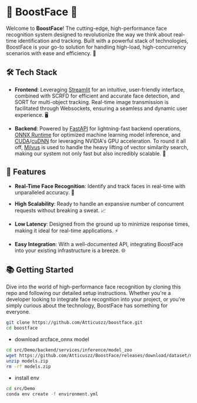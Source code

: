 # 🚀 BoostFace 🚀

Welcome to **BoostFace**! The cutting-edge, high-performance face recognition system designed to revolutionize the way we think about real-time identification and tracking. Built with a powerful stack of technologies, BoostFace is your go-to solution for handling high-load, high-concurrency scenarios with ease and efficiency. 🌟

## 🛠 Tech Stack

- **Frontend**: Leveraging [Streamlit](https://streamlit.io/) for an intuitive, user-friendly interface, combined with SCRFD for efficient and accurate face detection, and SORT for multi-object tracking. Real-time image transmission is facilitated through Websockets, ensuring a seamless and dynamic user experience. 🖥️

- **Backend**: Powered by [FastAPI](https://fastapi.tiangolo.com/) for lightning-fast backend operations, [ONNX Runtime](https://onnx.ai/onnx-runtime) for optimized machine learning model inference, and [CUDA](https://developer.nvidia.com/cuda-zone)/[cuDNN](https://developer.nvidia.com/cudnn) for leveraging NVIDIA's GPU acceleration. To round it all off, [Milvus](https://milvus.io/) is used to handle the heavy lifting of vector similarity search, making our system not only fast but also incredibly scalable. 🚀

## 🌈 Features

- **Real-Time Face Recognition**: Identify and track faces in real-time with unparalleled accuracy. 🤖

- **High Scalability**: Ready to handle an expansive number of concurrent requests without breaking a sweat. 📈

- **Low Latency**: Designed from the ground up to minimize response times, making it ideal for real-time applications. ⚡

- **Easy Integration**: With a well-documented API, integrating BoostFace into your existing infrastructure is a breeze. 🌐

## 📚 Getting Started

Dive into the world of high-performance face recognition by cloning this repo and following our detailed setup instructions. Whether you're a developer looking to integrate face recognition into your project, or you're simply curious about the technology, BoostFace has something for everyone.

```bash
git clone https://github.com/Atticuszz/boostface.git
cd boostface
```

- download arcface_onnx model
```bash
cd src/Demo/backend/services/inference/model_zoo
wget https://github.com/Atticuszz/BoostFace/releases/download/dataset/models.zip
unzip models.zip
rm -rf models.zip
```

- install env
```bash
cd src/Demo
conda env create -f environment.yml
```
